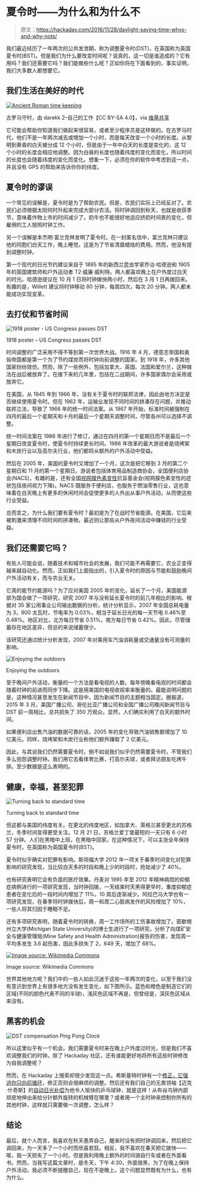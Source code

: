# 夏令时——为什么和为什么不

> 原文：<https://hackaday.com/2016/11/28/daylight-saving-time-whys-and-why-nots/>

我们最近经历了一年两次的公共发泄期，称为调整夏令时(DST)，在英国称为英国夏令时(BST)。但是我们为什么要改变时间呢？说真的，这一切是谁造成的？它有用吗？我们还需要它吗？我们能做些什么呢？正如你将在下面看到的，事实证明，我们大多数人都想要它。

## 我们生活在美好的时代

[![Ancient Roman time keeping](img/7bf4824315469933247997038b0802be.png)](https://hackaday.com/wp-content/uploads/2016/11/ancient_roman_time_keeping_hora_vigilia.png) 

古罗马守时，由 darekk 2–自己的工作【CC BY-SA 4.0】，via [维基共享](https://en.wikipedia.org/wiki/File:Ancient_Roman_time_keeping_hora_vigilia.png)

它可能会帮助你知道我们做起来很容易，或者至少程序员是这样做的。在古罗马时代，他们不是一年两次减去或增加一个小时，而是每天改变一个小时的长度。从黎明到黄昏的白天被分成 12 个小时，但是由于一年中白天的长度是变化的，这 12 个小时的长度会相应地调整。因为白昼的长度也随着纬度的变化而变化，所以时间的长度也会随着纬度的变化而变化。想象一下，必须在你的软件中考虑到这一点，并且没有 GPS 的帮助来告诉你你的纬度。

## 夏令时的谬误

一个常见的误解是，夏令时是为了帮助农民。但是，农民们实际上已经反对了。农民们必须根据太阳何时升起来完成大部分农活。将时钟调回到秋天，也就是收获季节，意味着作物上市的时间减少了。奶牛也不能很好地适应挤奶时间表的变化，但雇佣的工人按照时钟工作。

另一个误解是本杰明·富兰克林发明了夏令时。在一封匿名信中，富兰克林只建议他的同胞们白天工作，晚上睡觉。这是为了节省清晨蜡烛的费用。然而，他没有提到调整时钟。

第一个现代的日光节约建议来自于 1895 年的新西兰昆虫学家乔治·哈德逊和 1905 年的英国建筑师和户外运动者 T2·威廉·威利特。两人都喜欢晚上在户外度过白天的时光。哈德逊提议在 10 月 1 日将时钟拨快两小时，然后在 3 月 1 日再拨回来。有趣的是，Willett 建议将时钟移动 80 分钟，每周四次，每次 20 分钟。两人都未能成功实现变革。

## 去打仗和节省时间

![1918 poster - US Congress passes DST](img/0ac690dfb6bfbaba35caa9796a5f29b0.png)

1918 poster – US Congress passes DST

时间调整的广泛采用不得不等到第一次世界大战。1916 年 4 月，德意志帝国和奥匈帝国都是第一个为了节约煤炭而将时钟向前调整的国家。到 1918 年，许多其他国家纷纷效仿。然而，除了一些例外，包括加拿大、英国、法国和爱尔兰，这种做法在战后被放弃了。在接下来的几年里，包括在二战期间，许多国家偶尔会采用或放弃它。

在美国，从 1945 年到 1966 年，没有关于夏令时的联邦法律，因此由地方决定是否继续使用夏令时。但在 1962 年，运输业发现不同时间的拼凑存在问题，并推动联邦立法，导致了 1966 年的统一时间法案。从 1967 年开始，标准时间被强制在四月的最后一个星期天和十月的最后一个星期天调整时间，尽管各州可以选择不调整。

统一时间法案在 1986 年进行了修订，通过在四月的第一个星期日而不是最后一个星期日改变夏令时，使夏令时持续更长时间。1986 年改革的最大游说者是烧烤架和木炭行业以及高尔夫行业，他们都将从额外的户外活动中受益。

然后在 2005 年，美国的夏令时又增加了一个月，这次是把它移到 3 月的第二个星期日和 11 月的第一个星期日。游说者包括体育用品制造商协会，全国便利店协会(NACS)，有趣的是，还有全国[视网膜色素变性](https://en.wikipedia.org/wiki/Retinitis_pigmentosa)抗盲基金会(视网膜色素变性的症状包括夜间视力下降)。NACS 既服务于便利店，也服务于燃油零售行业，这也意味着在白天晚上有更多的休闲时间会促使更多的人外出从事户外活动，从而使这些行业受益。

总而言之，为什么我们要有夏令时？最初是为了在战时节省能源。在美国，它后来被刺激来清理不同时间的拼凑物，最近则让那些从户外夜间活动中赚钱的行业受益。

## 我们还需要它吗？

有些人可能会说，随着技术和城市社会的发展，我们可能不再需要它，农业正变得越来越自动化。然而，正如我们上面指出的，引入夏令时的原因与节能和鼓励晚间户外活动有关，而与农业无关。

它真的能节约能源吗？为了应对美国 2005 年的变化，延长了一个月，美国能源部为国会做了一项研究，研究 2007 年与没有延长夏令时的前几年相比的影响。根据对 35 家公用事业公司输出数据的分析，统计分析显示，2007 年全国总耗电量为 3，900 太瓦时，节电率为 0.03%，相当于延长日光的每一天节电 0.46%至 0.48%。地区对比，北方每日节省 0.51%，南方每日节省 0.42%。因此，尽管储蓄存在地区差异，但总的来说储蓄很少。

该研究还通过统计分析发现，2007 年对乘用车汽油消耗量或交通量没有可测量的影响。

![Enjoying the outdoors](img/ca26e79bc0c910f833ced0676e35b8a9.png)

Enjoying the outdoors

至于晚间户外活动，衡量的一个方法是看电视的人数。每年傍晚看电视的时间都会随着时钟的前进而同步下降。这是用美国的电视收视率来衡量的。最能说明问题的是，这种情况甚至发生在新闻节目中，因为新闻节目的主题相当固定。据报道，2015 年 3 月，美国广播公司、哥伦比亚广播公司和全国广播公司晚间新闻节目与 DST 前一周相比，总共损失了 350 万观众。显然，人们确实利用了白天的额外时间。

如果便利店出售汽油的数据可靠的话，2005 年的变化导致汽油销售额增加了 10 亿美元。同样，烧烤架和木炭行业称他们额外赚取了 2 亿美元。

因此，与其说我们仍然需要夏令时，倒不如说我们似乎仍然需要夏令时，不管我们多么抱怨调整时钟。我们用它去看体育比赛，打高尔夫球，或者拜访朋友吃烤牛排。至少数据是这么表明的。

## 健康，幸福，甚至犯罪

![Turning back to standard time](img/10f9d5a42e6d58ae9fb5562c1ea0445f.png)

Turning back to standard time

但这都与美国的纬度有关。在更北的纬度地区，如加拿大、英格兰甚至更北的苏格兰，冬季时间变得更受关注。12 月 21 日，苏格兰爱丁堡最短的一天只有 6 小时 57 分钟。人们在黑暗中上班，在黑暗中回家。在这种情况下，可以主张全年保持夏令时，在英国称为英国夏令时(BST)。

夏令时似乎确实对犯罪有影响。斯坦福大学 2012 年一项关于春季时间变化对犯罪影响的研究发现，当比较白天多的时段和晚上少的时段时，抢劫减少了 40%。

也有研究表明它会有负面的医疗效果。丹麦对 1995 年至 2012 年精神病院的抑郁症病例进行的一项研究发现，当时钟回拨，一天结束时天黑得更早时，重度抑郁症患者在变化后的一段时间内增加了 11%，10 周后逐渐减少。阿拉巴马大学也有一项研究发现，在春季将时钟拨快后，周一和周二心脏病发作的风险增加了 10%，一些人将其归因于睡眠不足。

还有多项研究表明，随着夏令时的转换，周一工作场所的工伤事故增加了。密歇根州立大学(Michigan State University)的博士生进行了一项研究，分析了向煤矿安全与健康管理局(Mine Safety and Health Administration)报告的伤害，发现周一平均多发生 3.6 起伤害，因此多损失了 2，649 天，增加了 68%。

[![Image source: Wikimedia Commons](img/19bf25ffbf0e954eac8073315060e139.png)](https://hackaday.com/wp-content/uploads/2012/07/800px-dst_countries_map-e1342464227554.png)

Image source: Wikimedia Commons

世界其他地方呢？我们中的一些人如此沉迷于这些一年两次的变化，以至于我们没有意识到世界上有很多地方没有发生变化，如下图所示。蓝色和橙色是制造它们的区域(不同的颜色代表不同的半球)，浅灰色区域不再是，但曾经是，深灰色区域从来没有。

## 黑客的机会

![DST compensation Ping Pong Clock](img/0b88d9b21670d3aafbdf2c6701ed5d69.png)

所以这里似乎有一个机会。我们需要夏令时来在晚上户外度过时光，但是我们不喜欢调整我们的时钟。除了 Hackaday 社区，还有谁能更好地将所有这些时钟修改为自我调整呢？

然而，在 Hackaday 上搜索却很少发现这一点。希斯基特时钟有一个[修正，它强迫你只向前循环](http://hackaday.com/2013/11/01/heatkit-clock-updated-with-a-pic32-and-gps/)，修正否则会很麻烦的调整。然后还有我们自己的无畏领袖【迈克·什奇斯】的[自动日光补偿](http://hackaday.com/2012/07/16/automatic-daylight-savings-time-compensation-for-your-clock-projects/)为他令人愉快的乒乓球钟，就是这样！从布谷鸟钟内部顽皮地伸出来给分针额外旋转的机械臂在哪里？或者用一个主时钟来控制你所有的其他时钟，这样就只需要做一次调整，怎么样？

## 结论

最后，就个人而言，我喜欢在秋天愚弄自己，醒来时没有把时钟调回来，然后把它调回来，为一天多了一个小时而欣喜若狂。相反，我不喜欢在春天把它拨快——唉，我一天损失了一个小时。但是我利用晚上额外的时间骑自行车或者在外面看书。然而，当我写这篇文章时，是冬天，下午 4:30，外面很黑，为了在晚上保持户外活动，我必须不断提醒自己，现在不是晚上。这个问题显然既有为什么，也有为什么。